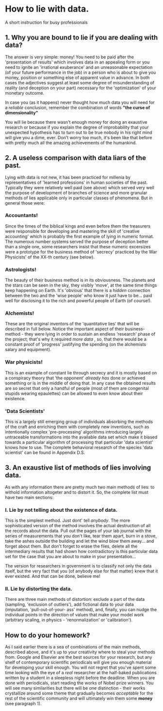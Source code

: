 # How to lie with data.
A short instruction for busy professionals




## 1. Why you are bound to lie if you are dealing with data?
The answer is very simple: money! You need to be paid after the 'presentation of results' which involves data in an appealing form or you need to ignite an 'irrational exuberance' and an unreasonable expectation (of your future performance in the job) in a person who is about to give you money, position or something else of apparent value in advance. In both cases the adjectives suggest at least some degree of misunderstanding of reality (and deception on your part) necessary for the 'optimization' of your monetary outcome.

In case you (as it happens) never thought how much data you will need for a _reliable_ conclusion, remember the combination of words __"the curse of dimensionality"__

You will lie because there wasn't enough money for doing an exaustive research or because if you explain the degree of improbability that your unexpected hypothesis has to turn out to be true nobody in his right mind will give you a dime, ever. Don't worry too much, it's been like that before with pretty much all the amazing achievements of the humankind.

## 2. A useless comparison with data liars of the past.
Lying with data is not new, it has been practiced for millenia by representatives of 'learned professions' in human societies of the past. Typically they were relatively well paid (see above) which served very well the purpose of development of branches of science and more granular methods of lies applicable only in particular classes of phenomena. But in general those were:
### Accountants! 
Since the times of the biblical kings and even before them the treasurers were responsible for developing and mastering the skill of 'creative accounting' which is probably the first example of lying in numeric format. The numerous number systems served the purpose of deception better than a single one, some researchers insist that these numeric excersizes were a prototype for the business method of 'secrecy' practiced by the War Physicists' of the XX-th century (see below).
### Astrologists! 
The beauty of their business method is in its obviousness. The planets and the stars can be seen in the sky, they visibly 'move', at the same time things keep happening on Earth. It's 'obvious' that there is a _hidden_ connection between the two and the 'wise people' who know it just have to be... paid well for disclosing it to the rich and powerful people of Earth (of course!).
### Alchemists! 
These are the original inventors of the 'quantitative lies' that will be described in full below. Notice the important aspect of their business-method - they were lying in order to sustain an endless 'research' phase of the project; that's why it required _more data_ , so, that there would be a constant proof of 'progress' justifying the spending (on the alchemists salary and equipment).
### War physicists! 
This is an example of constant lie through secrecy and it is mostly based on a conspiracy theory that 'the opponent' _already has_ done or achieved something or is in the middle of doing that. In any case the obtained results are so secret that only a handful of people (most of them are congenital stupids wearing epaulettes) can be allowed to even know about their existence.
### 'Data Scientists'
This is a largely still emerging group of individuals absorbing the methods of the craft and enriching them with completely new inventions, such as intentionally complex 'pre-processing' algorithms introducing largely untraceable transformations into the available data set which make it biased towards a particular algorithm of processing that particular 'data scientist' knows how to use. The complete behavioral research of the species 'data scientist' can be found in Appendix D.S.

## 3. An exaustive list of methods of lies involving data.

As with any information there are pretty much two main methods of lies: to withold information altogeter and to distort it. So, the complete list must have two main sections: 

### I.  Lie by not telling about the existence of data.
This is the simplest method. Just dont' tell _anybody_. The more sophisticated version of the method involves the actual destruction of all the records about the data. Pull out the pages of your lab journal with the series of measurements that you don't like, tear them apart, burn in a stove, take the ashes outside the building and let the wind blow them away... and forget about them. But don't forget to erase the files, delete all the intermediary results that had shown how contradictory is this particular data set for the case that you are about to make in your  presentation... 

The version for researchers in government is to classify not only the data itself, but the very fact that you (of anybody else for that matter) knew that it ever existed. And that can be done, believe me!

### II.  Lie by distorting the data.
There are three main methods of distortion: exclude a part of the data (sampling, 'exclusion of outliers'), add fictional data to your data (imputation, 'pull-out-of-your- ass' method), and, finally, you can nudge the individual points in the direction of values that make your model work (arbitrary scaling, in physics - 'renormalization' or 'calibration').

##  How to do your homework?
As I said earlier there is a sea of combinations of the main methods, described above, and it's up to your creativity where to steal your methods from. Google and Elsevier are the best sources for your research, but any shelf of contemporary scientific periodicals will give you enough material for developing your skill enough. You will not regret that you've spent some time looking with the eye of a _real_ researcher at the half-baked publications written by a student in a sleepless night before the deadline. When you are done with periodicals, start reading the works of Nobel prize winners. You will see many similarities but there will be one distinction - their works crystallize around some theme that gradually becomes _acceptable_ for the rest of the scientific community and will ultimately win them some __money__ (see paragraph 1).
